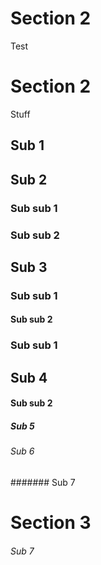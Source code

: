 # Section 2
Test

# Section 2
Stuff
## Sub 1
## Sub 2
### Sub sub 1
### Sub sub 2
## Sub 3
### Sub sub 1
#### Sub sub 2
### Sub sub 1
## Sub 4
#### Sub sub 2
##### Sub 5
###### Sub 6
####### Sub 7
# Section 3
###### Sub 7
